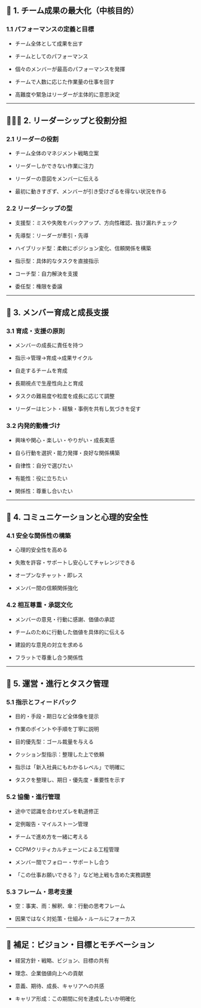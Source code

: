 ## 🧭 1. チーム成果の最大化（中核目的）

### 1.1 パフォーマンスの定義と目標

- チーム全体として成果を出す
    
- チームとしてのパフォーマンス
    
- 個々のメンバーが最高のパフォーマンスを発揮
    
- チームで人数に応じた作業量の仕事を回す
    
- 高難度や緊急はリーダーが主体的に意思決定
    

---

## 🧑‍🤝‍🧑 2. リーダーシップと役割分担

### 2.1 リーダーの役割

- チーム全体のマネジメント戦略立案
    
- リーダーしかできない作業に注力
    
- リーダーの意図をメンバーに伝える
    
- 最初に動きすぎず、メンバーが引き受けざるを得ない状況を作る
    

### 2.2 リーダーシップの型

- 支援型：ミスや失敗をバックアップ、方向性確認、抜け漏れチェック
    
- 先導型：リーダーが牽引・先導
    
- ハイブリッド型：柔軟にポジション変化、信頼関係を構築
    
- 指示型：具体的なタスクを直接指示
    
- コーチ型：自力解決を支援
    
- 委任型：権限を委譲
    

---

## 🧠 3. メンバー育成と成長支援

### 3.1 育成・支援の原則

- メンバーの成長に責任を持つ
    
- 指示→管理→育成→成果サイクル
    
- 自走するチームを育成
    
- 長期視点で生産性向上と育成
    
- タスクの難易度や粒度を成長に応じて調整
    
- リーダーはヒント・経験・事例を共有し気づきを促す
    

### 3.2 内発的動機づけ

- 興味や関心・楽しい・やりがい・成長実感
    
- 自ら行動を選択・能力発揮・良好な関係構築
    
- 自律性：自分で選びたい
    
- 有能性：役に立ちたい
    
- 関係性：尊重し合いたい
    

---

## 🧩 4. コミュニケーションと心理的安全性

### 4.1 安全な関係性の構築

- 心理的安全性を高める
    
- 失敗を許容・サポートし安心してチャレンジできる
    
- オープンなチャット・即レス
    
- メンバー間の信頼関係強化
    

### 4.2 相互尊重・承認文化

- メンバーの意見・行動に感謝、価値の承認
    
- チームのために行動した価値を具体的に伝える
    
- 建設的な意見の対立を求める
    
- フラットで尊重し合う関係性
    

---

## 🔧 5. 運営・進行とタスク管理

### 5.1 指示とフィードバック

- 目的・手段・期日など全体像を提示
    
- 作業のポイントや手順を丁寧に説明
    
- 目的優先型：ゴール裁量を与える
    
- クッション型指示：整理した上で依頼
    
- 指示は「新入社員にもわかるレベル」で明確に
    
- タスクを整理し、期日・優先度・重要性を示す
    

### 5.2 協働・進行管理

- 途中で認識を合わせズレを軌道修正
    
- 定例報告・マイルストーン管理
    
- チームで進め方を一緒に考える
    
- CCPMクリティカルチェーンによる工程管理
    
- メンバー間でフォロー・サポートし合う
    
- 「この仕事お願いできる？」など地上戦も含めた実務調整
    

### 5.3 フレーム・思考支援

- 空：事実、雨：解釈、傘：行動の思考フレーム
    
- 因果ではなく対処策・仕組み・ルールにフォーカス
    

---

## 🎯 補足：ビジョン・目標とモチベーション

- 経営方針・戦略、ビジョン、目標の共有
    
- 理念、企業価値向上への貢献
    
- 意義、期待、成長、キャリアへの共感
    
- キャリア形成：この期間に何を達成したいか明確化
    